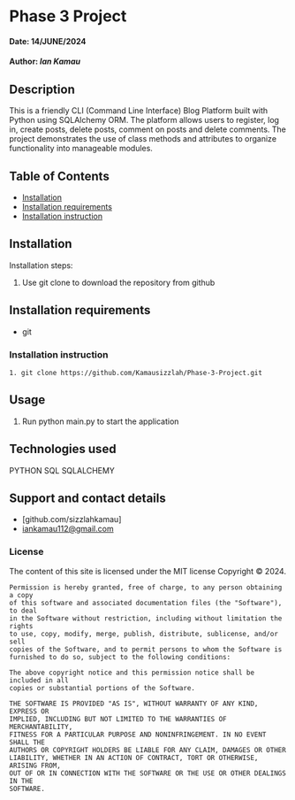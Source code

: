 # Phase 3 Project
#### Date: 14/JUNE/2024

#### Author: *Ian Kamau*

## Description  
This is a friendly CLI (Command Line Interface) Blog Platform built with Python using SQLAlchemy ORM. The platform allows users to register, log in, create posts, delete posts, comment on posts and delete comments. The project demonstrates the use of class methods and attributes to organize functionality into manageable modules.

## Table of Contents
- [Installation](#installation)
- [Installation requirements](#installation-requirements)
- [Installation instruction](#installation-instruction)


## Installation
Installation steps:
1. Use git clone to download the repository from github

## Installation requirements
- git 

### Installation instruction
```
1. git clone https://github.com/Kamausizzlah/Phase-3-Project.git

```
## Usage
1. Run python main.py to start the application

## Technologies used
PYTHON
SQL
SQLALCHEMY

## Support and contact details
- [github.com/sizzlahkamau]
- iankamau112@gmail.com
### License
The content of this site is licensed under the MIT license
Copyright &copy; 2024.
```
Permission is hereby granted, free of charge, to any person obtaining a copy
of this software and associated documentation files (the "Software"), to deal
in the Software without restriction, including without limitation the rights
to use, copy, modify, merge, publish, distribute, sublicense, and/or sell
copies of the Software, and to permit persons to whom the Software is
furnished to do so, subject to the following conditions:

The above copyright notice and this permission notice shall be included in all
copies or substantial portions of the Software.

THE SOFTWARE IS PROVIDED "AS IS", WITHOUT WARRANTY OF ANY KIND, EXPRESS OR
IMPLIED, INCLUDING BUT NOT LIMITED TO THE WARRANTIES OF MERCHANTABILITY,
FITNESS FOR A PARTICULAR PURPOSE AND NONINFRINGEMENT. IN NO EVENT SHALL THE
AUTHORS OR COPYRIGHT HOLDERS BE LIABLE FOR ANY CLAIM, DAMAGES OR OTHER
LIABILITY, WHETHER IN AN ACTION OF CONTRACT, TORT OR OTHERWISE, ARISING FROM,
OUT OF OR IN CONNECTION WITH THE SOFTWARE OR THE USE OR OTHER DEALINGS IN THE
SOFTWARE.
```
